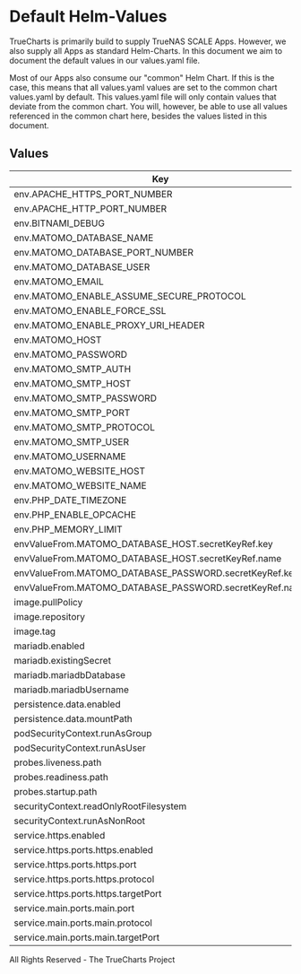 # Default Helm-Values

TrueCharts is primarily build to supply TrueNAS SCALE Apps.
However, we also supply all Apps as standard Helm-Charts. In this document we aim to document the default values in our values.yaml file.

Most of our Apps also consume our "common" Helm Chart.
If this is the case, this means that all values.yaml values are set to the common chart values.yaml by default. This values.yaml file will only contain values that deviate from the common chart.
You will, however, be able to use all values referenced in the common chart here, besides the values listed in this document.

## Values

| Key | Type | Default | Description |
|-----|------|---------|-------------|
| env.APACHE_HTTPS_PORT_NUMBER | string | `"{{ .Values.service.https.ports.https.port }}"` |  |
| env.APACHE_HTTP_PORT_NUMBER | string | `"{{ .Values.service.main.ports.main.port }}"` |  |
| env.BITNAMI_DEBUG | bool | `true` |  |
| env.MATOMO_DATABASE_NAME | string | `"{{ .Values.mariadb.mariadbDatabase }}"` |  |
| env.MATOMO_DATABASE_PORT_NUMBER | int | `3306` |  |
| env.MATOMO_DATABASE_USER | string | `"{{ .Values.mariadb.mariadbUsername }}"` |  |
| env.MATOMO_EMAIL | string | `"myemail@example.com"` |  |
| env.MATOMO_ENABLE_ASSUME_SECURE_PROTOCOL | bool | `false` |  |
| env.MATOMO_ENABLE_FORCE_SSL | bool | `false` |  |
| env.MATOMO_ENABLE_PROXY_URI_HEADER | bool | `false` |  |
| env.MATOMO_HOST | string | `"127.0.0.1"` |  |
| env.MATOMO_PASSWORD | string | `"password"` |  |
| env.MATOMO_SMTP_AUTH | string | `"Plain"` |  |
| env.MATOMO_SMTP_HOST | string | `""` |  |
| env.MATOMO_SMTP_PASSWORD | string | `""` |  |
| env.MATOMO_SMTP_PORT | string | `""` |  |
| env.MATOMO_SMTP_PROTOCOL | string | `""` |  |
| env.MATOMO_SMTP_USER | string | `""` |  |
| env.MATOMO_USERNAME | string | `"admin"` |  |
| env.MATOMO_WEBSITE_HOST | string | `"https://web.example.com"` |  |
| env.MATOMO_WEBSITE_NAME | string | `"My Website"` |  |
| env.PHP_DATE_TIMEZONE | string | `"{{ .Values.TZ }}"` |  |
| env.PHP_ENABLE_OPCACHE | bool | `true` |  |
| env.PHP_MEMORY_LIMIT | string | `"2048M"` |  |
| envValueFrom.MATOMO_DATABASE_HOST.secretKeyRef.key | string | `"plainhost"` |  |
| envValueFrom.MATOMO_DATABASE_HOST.secretKeyRef.name | string | `"mariadbcreds"` |  |
| envValueFrom.MATOMO_DATABASE_PASSWORD.secretKeyRef.key | string | `"mariadb-password"` |  |
| envValueFrom.MATOMO_DATABASE_PASSWORD.secretKeyRef.name | string | `"mariadbcreds"` |  |
| image.pullPolicy | string | `"IfNotPresent"` |  |
| image.repository | string | `"tccr.io/truecharts/matomo"` |  |
| image.tag | string | `"v4.8.0@sha256:0157684fb88d315c3075d231e89dd7cbfa9f23eaf163a86940c712c30c249b90"` |  |
| mariadb.enabled | bool | `true` |  |
| mariadb.existingSecret | string | `"mariadbcreds"` |  |
| mariadb.mariadbDatabase | string | `"matomo"` |  |
| mariadb.mariadbUsername | string | `"matomo"` |  |
| persistence.data.enabled | bool | `true` |  |
| persistence.data.mountPath | string | `"/bitnami/matomo"` |  |
| podSecurityContext.runAsGroup | int | `0` |  |
| podSecurityContext.runAsUser | int | `0` |  |
| probes.liveness.path | string | `"/index.php"` |  |
| probes.readiness.path | string | `"/index.php"` |  |
| probes.startup.path | string | `"/index.php"` |  |
| securityContext.readOnlyRootFilesystem | bool | `false` |  |
| securityContext.runAsNonRoot | bool | `false` |  |
| service.https.enabled | bool | `true` |  |
| service.https.ports.https.enabled | bool | `true` |  |
| service.https.ports.https.port | int | `10173` |  |
| service.https.ports.https.protocol | string | `"HTTPS"` |  |
| service.https.ports.https.targetPort | int | `10173` |  |
| service.main.ports.main.port | int | `10172` |  |
| service.main.ports.main.protocol | string | `"HTTP"` |  |
| service.main.ports.main.targetPort | int | `10172` |  |

All Rights Reserved - The TrueCharts Project
